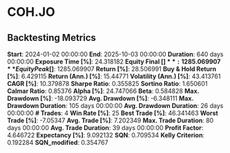 # COH.JO

## Backtesting Metrics

**Start**: 2024-01-02 00:00:00
**End**: 2025-10-03 00:00:00
**Duration**: 640 days 00:00:00
**Exposure Time [%]**: 24.318182
**Equity Final [$]**: 1285.069907
**Equity Peak [$]**: 1285.069907
**Return [%]**: 28.506991
**Buy & Hold Return [%]**: 6.429115
**Return (Ann.) [%]**: 15.44771
**Volatility (Ann.) [%]**: 43.413761
**CAGR [%]**: 10.379878
**Sharpe Ratio**: 0.355825
**Sortino Ratio**: 1.650601
**Calmar Ratio**: 0.85376
**Alpha [%]**: 24.747066
**Beta**: 0.584828
**Max. Drawdown [%]**: -18.093729
**Avg. Drawdown [%]**: -6.348111
**Max. Drawdown Duration**: 105 days 00:00:00
**Avg. Drawdown Duration**: 26 days 00:00:00
**# Trades**: 4
**Win Rate [%]**: 25
**Best Trade [%]**: 46.341463
**Worst Trade [%]**: -7.05347
**Avg. Trade [%]**: 7.202349
**Max. Trade Duration**: 80 days 00:00:00
**Avg. Trade Duration**: 39 days 00:00:00
**Profit Factor**: 4.646722
**Expectancy [%]**: 9.092132
**SQN**: 0.709534
**Kelly Criterion**: 0.192284
**SQN_modified**: 0.354767